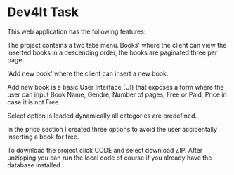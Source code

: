 # Dev4It Task
<p>This web application has the following features:<p/>
<p>The project contains a two tabs menu.'Books' where the client can view the inserted books in a descending order, the books are paginated three per page.</p>
 <p>'Add new book' where the client can insert a new book.</p>
<p>Add new book is a basic User Interface (UI) that exposes a form where the user can input Book Name, Gendre, Number of pages, Free or Paid, Price in case it is not Free.</p>
<p>Select option is loaded dynamically all categories are predefined.</p>
<p>In the price section I created three options to avoid the user accidentally inserting a book for free.</p>
<p>To download the project click CODE and select download ZIP. After unzipping you can run the local code of course if you already have the database installed</p>
